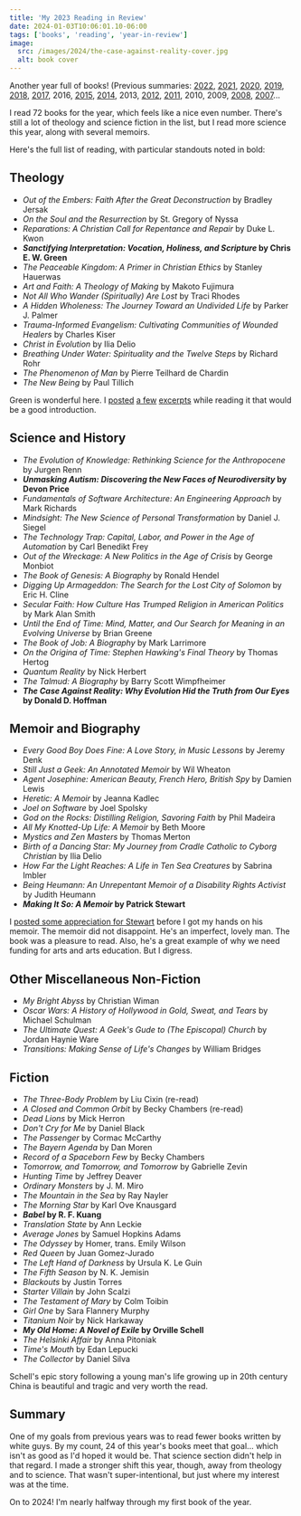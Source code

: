 ```yaml
---
title: 'My 2023 Reading in Review'
date: 2024-01-03T10:06:01.10-06:00
tags: ['books', 'reading', 'year-in-review']
image:
  src: /images/2024/the-case-against-reality-cover.jpg
  alt: book cover
---
```


Another year full of books! (Previous summaries: [2022](/23/01/my-2022-reading-in-review/), [2021](/22/01/my-2021-reading-in-review/), [2020](/21/01/2020-reading-in-review/), [2019](/20/01/2019-reading-in-review/), [2018](/19/01/my-2018-reading-in-review/), [2017](/18/01/my-2017-reading-in-review/), 2016, [2015](/16/01/my-2015-reading-year-in-review/), [2014](/15/01/my-2014-reading-in-review/), 2013, [2012](/12/12/my-2012-reading/), [2011](/12/01/my-2011-reading/), 2010, 2009, [2008](/09/01/2008-a-year-of-reading-in-review/), [2007](/08/01/2007-in-books-chriss-reading-in-review/)...

I read 72 books for the year, which feels like a nice even number. There's still a lot of theology and science fiction in the list, but I read more science this year, along with several memoirs.

Here's the full list of reading, with particular standouts noted in bold:

## Theology

- _Out of the Embers: Faith After the Great Deconstruction_ by Bradley Jersak
- _On the Soul and the Resurrection_ by St. Gregory of Nyssa
- _Reparations: A Christian Call for Repentance and Repair_ by Duke L. Kwon
- **_Sanctifying Interpretation: Vocation, Holiness, and Scripture_ by Chris E. W. Green**
- _The Peaceable Kingdom: A Primer in Christian Ethics_ by Stanley Hauerwas
- _Art and Faith: A Theology of Making_ by Makoto Fujimura
- _Not All Who Wander (Spiritually) Are Lost_ by Traci Rhodes
- _A Hidden Wholeness: The Journey Toward an Undivided Life_ by Parker J. Palmer
- _Trauma-Informed Evangelism: Cultivating Communities of Wounded Healers_ by Charles Kiser
- _Christ in Evolution_ by Ilia Delio
- _Breathing Under Water: Spirituality and the Twelve Steps_ by Richard Rohr
- _The Phenomenon of Man_ by Pierre Teilhard de Chardin
- _The New Being_ by Paul Tillich

Green is wonderful here. I [posted](/23/02/chris-e-w-green-on-vocation/) [a few](/23/02/chris-e-w-green-on-christians-as-a-temple/) [excerpts](/23/02/chris-e-w-green-on-the-beatitudes-and-power/) while reading it that would be a good introduction.

## Science and History

- _The Evolution of Knowledge: Rethinking Science for the Anthropocene_ by Jurgen Renn
- **_Unmasking Autism: Discovering the New Faces of Neurodiversity_ by Devon Price**
- _Fundamentals of Software Architecture: An Engineering Approach_ by Mark Richards
- _Mindsight: The New Science of Personal Transformation_ by Daniel J. Siegel
- _The Technology Trap: Capital, Labor, and Power in the Age of Automation_ by Carl Benedikt Frey
- _Out of the Wreckage: A New Politics in the Age of Crisis_ by George Monbiot
- _The Book of Genesis: A Biography_ by Ronald Hendel
- _Digging Up Armageddon: The Search for the Lost City of Solomon_ by Eric H. Cline
- _Secular Faith: How Culture Has Trumped Religion in American Politics_ by Mark Alan Smith
- _Until the End of Time: Mind, Matter, and Our Search for Meaning in an Evolving Universe_ by Brian Greene
- _The Book of Job: A Biography_ by Mark Larrimore
- _On the Origina of Time: Stephen Hawking's Final Theory_ by Thomas Hertog
- _Quantum Reality_ by Nick Herbert
- _The Talmud: A Biography_ by Barry Scott Wimpfheimer
- **_The Case Against Reality: Why Evolution Hid the Truth from Our Eyes_ by Donald D. Hoffman**

## Memoir and Biography

- _Every Good Boy Does Fine: A Love Story, in Music Lessons_ by Jeremy Denk
- _Still Just a Geek: An Annotated Memoir_ by Wil Wheaton
- _Agent Josephine: American Beauty, French Hero, British Spy_ by Damien Lewis
- _Heretic: A Memoir_ by Jeanna Kadlec
- _Joel on Software_ by Joel Spolsky
- _God on the Rocks: Distilling Religion, Savoring Faith_ by Phil Madeira
- _All My Knotted-Up Life: A Memoir_ by Beth Moore
- _Mystics and Zen Masters_ by Thomas Merton
- _Birth of a Dancing Star: My Journey from Cradle Catholic to Cyborg Christian_ by Ilia Delio
- _How Far the Light Reaches: A Life in Ten Sea Creatures_ by Sabrina Imbler
- _Being Heumann: An Unrepentant Memoir of a Disability Rights Activist_ by Judith Heumann
- **_Making It So: A Memoir_ by Patrick Stewart**

I [posted some appreciation for Stewart](/23/10/in-praise-of-humble-gentle-men/) before I got my hands on his memoir. The memoir did not disappoint. He's an imperfect, lovely man. The book was a pleasure to read. Also, he's a great example of why we need funding for arts and arts education. But I digress.

## Other Miscellaneous Non-Fiction

- _My Bright Abyss_ by Christian Wiman
- _Oscar Wars: A History of Hollywood in Gold, Sweat, and Tears_ by Michael Schulman
- _The Ultimate Quest: A Geek's Gude to (The Episcopal) Church_ by Jordan Haynie Ware
- _Transitions: Making Sense of Life's Changes_ by William Bridges

## Fiction

- _The Three-Body Problem_ by Liu Cixin (re-read)
- _A Closed and Common Orbit_ by Becky Chambers (re-read)
- _Dead Lions_ by Mick Herron
- _Don't Cry for Me_ by Daniel Black
- _The Passenger_ by Cormac McCarthy
- _The Bayern Agenda_ by Dan Moren
- _Record of a Spaceborn Few_ by Becky Chambers
- _Tomorrow, and Tomorrow, and Tomorrow_ by Gabrielle Zevin
- _Hunting Time_ by Jeffrey Deaver
- _Ordinary Monsters_ by J. M. Miro
- _The Mountain in the Sea_ by Ray Nayler
- _The Morning Star_ by Karl Ove Knausgard
- **_Babel_ by R. F. Kuang**
- _Translation State_ by Ann Leckie
- _Average Jones_ by Samuel Hopkins Adams
- _The Odyssey_ by Homer, trans. Emily Wilson
- _Red Queen_ by Juan Gomez-Jurado
- _The Left Hand of Darkness_ by Ursula K. Le Guin
- _The Fifth Season_ by N. K. Jemisin
- _Blackouts_ by Justin Torres
- _Starter Villain_ by John Scalzi
- _The Testament of Mary_ by Colm Toibin
- _Girl One_ by Sara Flannery Murphy
- _Titanium Noir_ by Nick Harkaway
- **_My Old Home: A Novel of Exile_ by Orville Schell**
- _The Helsinki Affair_ by Anna Pitoniak
- _Time's Mouth_ by Edan Lepucki
- _The Collector_ by Daniel Silva

Schell's epic story following a young man's life growing up in 20th century China is beautiful and tragic and very worth the read.

## Summary

One of my goals from previous years was to read fewer books written by white guys. By my count, 24 of this year's books meet that goal... which isn't as good as I'd hoped it would be. That science section didn't help in that regard. I made a stronger shift this year, though, away from theology and to science. That wasn't super-intentional, but just where my interest was at the time.

On to 2024! I'm nearly halfway through my first book of the year.

